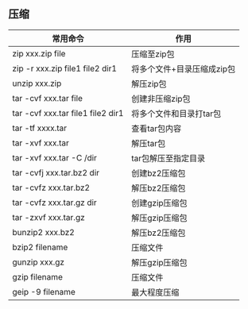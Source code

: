 ## 压缩

|常用命令|作用|
|---|---|
|zip xxx.zip file|压缩至zip包|
|zip -r xxx.zip file1 file2 dir1|将多个文件+目录压缩成zip包|
|unzip xxx.zip|解压zip包|
|tar -cvf xxx.tar file|创建非压缩zip包|
|tar -cvf xxx.tar file1 file2 dir1|将多个文件和目录打tar包|
|tar -tf xxxx.tar|查看tar包内容|
|tar -xvf xxx.tar|解压tar包|
|tar -xvf xxx.tar -C /dir|tar包解压至指定目录|
|tar -cvfj xxx.tar.bz2 dir|创建bz2压缩包|
|tar -cvfz xxx.tar.bz2|解压bz2压缩包|
|tar -cvfz xxx.tar.gz dir|创建gzip压缩包|
|tar -zxvf xxx.tar.gz|解压gzip压缩包|
|bunzip2 xxx.bz2|解压bz2压缩包|
|bzip2 filename|压缩文件|
|gunzip xxx.gz|解压gzip压缩包|
|gzip filename|压缩文件|
|geip -9 filename|最大程度压缩|